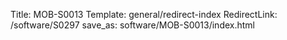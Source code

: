 Title: MOB-S0013
Template: general/redirect-index
RedirectLink: /software/S0297
save_as: software/MOB-S0013/index.html